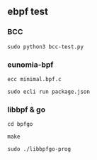## ebpf test


### BCC

```
sudo python3 bcc-test.py
```

### eunomia-bpf

```
ecc minimal.bpf.c

sudo ecli run package.json
```

### libbpf & go

```
cd bpfgo

make          

sudo ./libbpfgo-prog
```

